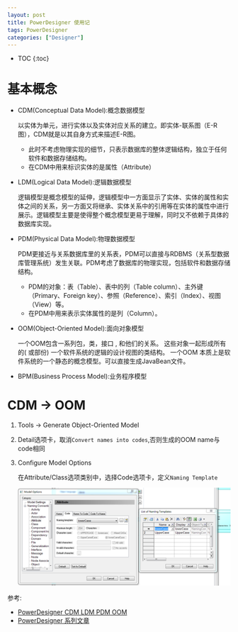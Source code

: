 ```yaml
---
layout: post
title: PowerDesigner 使用记
tags: PowerDesigner
categories: ["Designer"]
---
```

* TOC
{:toc}

# 基本概念
- CDM(Conceptual Data Model):概念数据模型

    以实体为单元，进行实体以及实体对应关系的建立。即实体-联系图（E-R图），CDM就是以其自身方式来描述E-R图。
    - 此时不考虑物理实现的细节，只表示数据库的整体逻辑结构，独立于任何软件和数据存储结构。
    - 在CDM中用来标识实体的是属性（Attribute）
- LDM(Logical Data Model):逻辑数据模型

    逻辑模型是概念模型的延伸，逻辑模型中一方面显示了实体、实体的属性和实体之间的关系，另一方面又将继承、实体关系中的引用等在实体的属性中进行展示。逻辑模型主要是使得整个概念模型更易于理解，同时又不依赖于具体的数据库实现。

- PDM(Physical Data Model):物理数据模型

    PDM更接近与关系数据库里的关系表，PDM可以直接与RDBMS（关系型数据库管理系统）发生关联。PDM考虑了数据库的物理实现，包括软件和数据存储结构。
    - PDM的对象：表（Table）、表中的列（Table column）、主外键（Primary、Foreign key）、参照（Reference）、索引（Index）、视图（View）等。
    - 在PDM中用来表示实体属性的是列（Column）。
- OOM(Object-Oriented Model):面向对象模型

    一个OOM包含一系列包，类，接口 , 和他们的关系。 这些对象一起形成所有的( 或部份) 一个软件系统的逻辑的设计视图的类结构。 一个OOM 本质上是软件系统的一个静态的概念模型。可以直接生成JavaBean文件。

- BPM(Business Process Model):业务程序模型

# CDM -> OOM

1. Tools -> Generate Object-Oriented Model
2. Detail选项卡，取消`Convert names into codes`,否则生成的OOM name与code相同
3. Configure Model Options

    在Attribute/Class选项类别中，选择Code选项卡，定义`Naming Template`

    ![PowerDesigner Generate OOM](/static/img/PowerDesigner-config-oom.png)

参考:
- [PowerDesigner CDM LDM PDM OOM](http://blog.csdn.net/u010924834/article/details/48531669)
- [PowerDesigner 系列文章](http://www.cnblogs.com/sandea/p/4318540.html)
